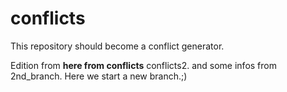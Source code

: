 # conflicts

This repository should become a conflict generator.


Edition from __here from conflicts__ conflicts2.
and some infos from 2nd_branch.
Here we start a new branch.;) 
